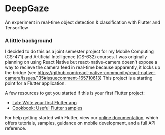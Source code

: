 # DeepGaze

An experiment in real-time object detection & classification with Flutter and Tensorflow

### A little background

I decided to do this as a joint semester project for my Mobile Computing (CS-471) and Artificial Intelligence (CS-632) courses. I was originally planning on using React Native but react-native-camera doesn't expose a way to recieve the camera feed in real-time because apparently, it locks up the bridge (see https://github.com/react-native-community/react-native-camera/issues/135#issuecomment-165710613)
This project is a starting point for a Flutter application.

A few resources to get you started if this is your first Flutter project:

- [Lab: Write your first Flutter app](https://flutter.dev/docs/get-started/codelab)
- [Cookbook: Useful Flutter samples](https://flutter.dev/docs/cookbook)

For help getting started with Flutter, view our
[online documentation](https://flutter.dev/docs), which offers tutorials,
samples, guidance on mobile development, and a full API reference.
